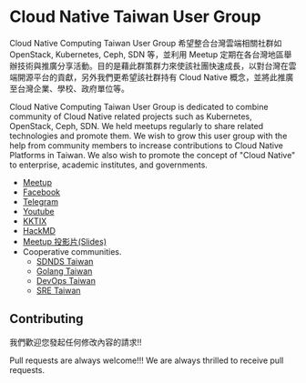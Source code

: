 # Cloud Native Taiwan User Group
Cloud Native Computing Taiwan User Group 希望整合台灣雲端相關社群如 OpenStack, Kubernetes, Ceph, SDN 等，並利用 Meetup 定期在各台灣地區舉辦技術與推廣分享活動。目的是藉此群策群力來使該社團快速成長，以對台灣在雲端開源平台的貢獻，另外我們更希望該社群持有 Cloud Native 概念，並將此推廣至台灣企業、學校、政府單位等。

Cloud Native Computing Taiwan User Group is dedicated to combine community of Cloud Native related projects such as Kubernetes, OpenStack, Ceph, SDN. We held meetups regularly to share related technologies and promote them. We wish to grow this user group with the help from community members to increase contributions to Cloud Native Platforms in Taiwan. We also wish to promote the concept of "Cloud Native" to enterprise, academic institutes, and governments.

- [Meetup](https://www.meetup.com/CloudNative-Taiwan/)
- [Facebook](https://fb.cloudnative.tw)
- [Telegram](https://t.me/cntug)
- [Youtube](https://www.youtube.com/channel/UCoYY8K9fbfDtTY7m68UCATA)
- [KKTIX](https://cntug.kktix.cc)
- [HackMD](https://hackmd.io/@CNTUG)
- [Meetup 投影片(Slides)](slides/README.md)
- Cooperative communities.
  - [SDNDS Taiwan](https://www.facebook.com/groups/sdnds.tw/)
  - [Golang Taiwan](https://www.facebook.com/groups/269001993248363/)
  - [DevOps Taiwan](https://www.facebook.com/groups/DevOpsTaiwan/)
  - [SRE Taiwan](https://www.facebook.com/groups/sre.taiwan/)

## Contributing
我們歡迎您發起任何修改內容的請求!!

Pull requests are always welcome!!! We are always thrilled to receive pull requests.